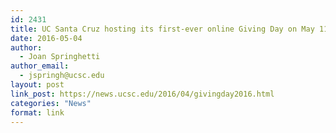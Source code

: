 ```yaml
---
id: 2431
title: UC Santa Cruz hosting its first-ever online Giving Day on May 11
date: 2016-05-04
author:
  - Joan Springhetti
author_email:
  - jspringh@ucsc.edu
layout: post
link_post: https://news.ucsc.edu/2016/04/givingday2016.html
categories: "News"
format: link
---
```

